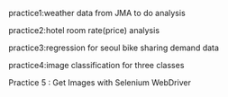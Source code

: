 practice1:weather data from JMA to do analysis

practice2:hotel room rate(price) analysis

practice3:regression for seoul bike sharing demand data

practice4:image classification for three classes

Practice 5 : Get Images with Selenium WebDriver
